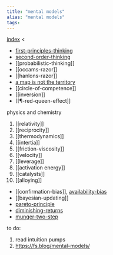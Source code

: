 ```yaml
---
title: "mental models"
alias: "mental models"
tags: 
---
```


[index](_index.md) <

- [first-principles-thinking](first-principles-thinking.md)
- [second-order-thinking](second-order-thinking.md)
- [[probabilistic-thinking]]
- [[occams-razor]]
- [[hanlons-razor]]
- [a map is not the territory](map-territory-relation.md)
- [[circle-of-competence]]
- [[inversion]]
- [[¶-red-queen-effect]]


physics and chemistry
1. [[relativity]]
2. [[reciprocity]]
3. [[thermodynamics]]
4. [[intertia]]
5. [[friction-viscosity]]
6. [[velocity]]
7. [[leverage]]
8. [[activation energy]]
9. [[catalysts]]
10. [[alloying]]
- [[confirmation-bias]], [availability-bias](availability-bias)
- [[bayesian-updating]]
- [pareto-principle](pareto-principle.md)
- [diminishing-returns](diminishing-returns.md)
- [munger-two-step](munger-two-step.md)


to do:
1. read intuition pumps
2. https://fs.blog/mental-models/
